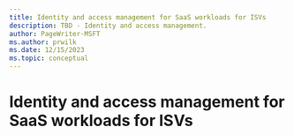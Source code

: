 ```yaml
---
title: Identity and access management for SaaS workloads for ISVs
description: TBD - Identity and access management.
author: PageWriter-MSFT
ms.author: prwilk
ms.date: 12/15/2023
ms.topic: conceptual
---
```


# Identity and access management for SaaS workloads for ISVs